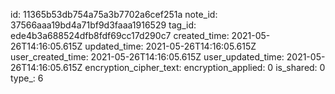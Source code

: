 id: 11365b53db754a75a3b7702a6cef251a
note_id: 37566aaa19bd4a71bf9d3faaa1916529
tag_id: ede4b3a688524dfb8fdf69cc17d290c7
created_time: 2021-05-26T14:16:05.615Z
updated_time: 2021-05-26T14:16:05.615Z
user_created_time: 2021-05-26T14:16:05.615Z
user_updated_time: 2021-05-26T14:16:05.615Z
encryption_cipher_text: 
encryption_applied: 0
is_shared: 0
type_: 6